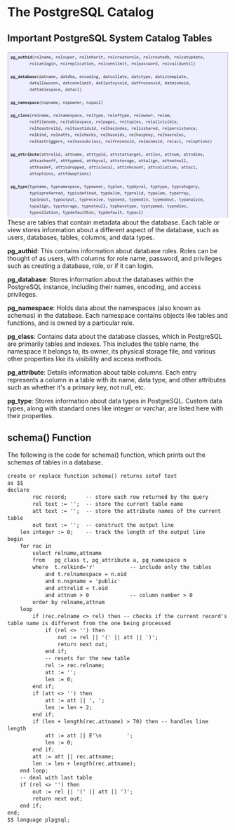 # The PostgreSQL Catalog
## Important PostgreSQL System Catalog Tables
![](https://github.com/MinhoWei/database-systems/blob/main/catalog1.png)
These are tables that contain metadata about the database. Each table or view stores information about a different aspect of the database, such as users, databases, tables, columns, and data types.

**pg_authid**: This contains information about database roles. Roles can be thought of as users, with columns for role name, password, and privileges such as creating a database, role, or if it can login.

**pg_database**: Stores information about the databases within the PostgreSQL instance, including their names, encoding, and access privileges.

**pg_namespace**: Holds data about the namespaces (also known as schemas) in the database. Each namespace contains objects like tables and functions, and is owned by a particular role.

**pg_class**: Contains data about the database classes, which in PostgreSQL are primarily tables and indexes. This includes the table name, the namespace it belongs to, its owner, its physical storage file, and various other properties like its visibility and access methods.

**pg_attribute**: Details information about table columns. Each entry represents a column in a table with its name, data type, and other attributes such as whether it's a primary key, not null, etc.

**pg_type**: Stores information about data types in PostgreSQL. Custom data types, along with standard ones like integer or varchar, are listed here with their properties.

## schema() Function
The following is the code for schema() function, which prints out the schemas of tables in a database.

```
create or replace function schema() returns setof text
as $$
declare
        rec record;      -- store each row returned by the query
        rel text := '';  -- store the current table name
        att text := '';  -- store the attribute names of the current table
        out text := '';  -- construct the output line
	len integer := 0;    -- track the length of the output line
begin
	for rec in
		select relname,attname
		from   pg_class t, pg_attribute a, pg_namespace n
		where  t.relkind='r'           -- include only the tables
			and t.relnamespace = n.oid
			and n.nspname = 'public'
			and attrelid = t.oid
			and attnum > 0             -- column number > 0
		order by relname,attnum
	loop
		if (rec.relname <> rel) then -- checks if the current record's table name is different from the one being processed
			if (rel <> '') then
				out := rel || '(' || att || ')';
				return next out;
			end if;
			-- resets for the new table
			rel := rec.relname;
			att := '';
			len := 0;
		end if;
		if (att <> '') then
			att := att || ', ';
			len := len + 2;
		end if;
		if (len + length(rec.attname) > 70) then -- handles line length
			att := att || E'\n        ';
			len := 0;
		end if;
		att := att || rec.attname;
		len := len + length(rec.attname);
	end loop;
	-- deal with last table
	if (rel <> '') then
		out := rel || '(' || att || ')';
		return next out;
	end if;
end;
$$ language plpgsql;
```
